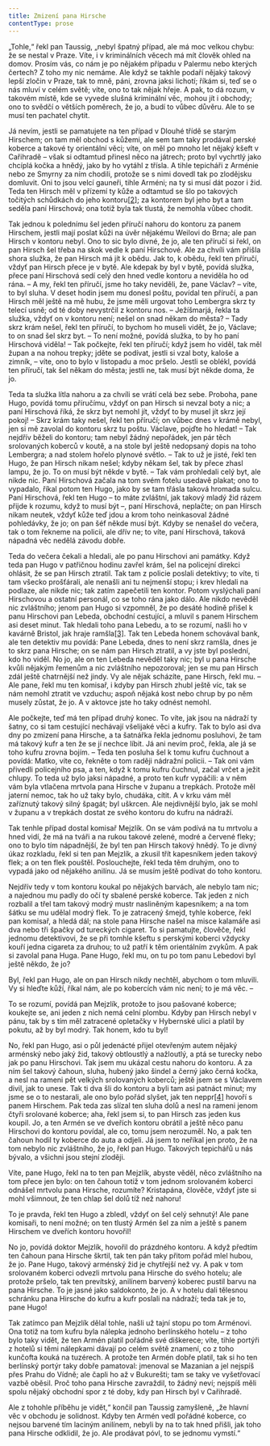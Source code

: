 ```yaml
---
title: Zmizení pana Hirsche
contentType: prose
---
```


„Tohle,“ řekl pan Taussig, „nebyl špatný případ, ale má moc velkou chybu: že se nestal v Praze. Víte, i v kriminálních věcech má mít člověk ohled na domov. Prosím vás, co nám je po nějakém případu v Palermu nebo kterých čertech? Z toho my nic nemáme. Ale když se takhle podaří nějaký takový lepší zločin v Praze, tak to mně, páni, zrovna jaksi lichotí; říkám si, teď se o nás mluví v celém světě; víte, ono to tak nějak hřeje. A pak, to dá rozum, v takovém místě, kde se vyvede slušná kriminální věc, mohou jít i obchody; ono to svědčí o větších poměrech, že jo, a budí to vůbec důvěru. Ale to se musí ten pachatel chytit.

Já nevím, jestli se pamatujete na ten případ v Dlouhé třídě se starým Hirschem; on tam měl obchod s kůžemi, ale sem tam taky prodával perské koberce a takové ty orientální věci; víte, on měl po mnoho let nějaký kšeft v Cařihradě – však si odtamtud přinesl něco na játrech; proto byl vychrtlý jako chcíplá kočka a hnědý, jako by ho vytáhl z třísla. A tihle tepicháři z Arménie nebo ze Smyrny za ním chodili, protože se s nimi dovedl tak po zlodějsku domluvit. Oni to jsou velcí gauneři, tihle Arméni; na ty si musí dát pozor i žid. Teda ten Hirsch měl v přízemí ty kůže a odtamtud se šlo po takových točitých schůdkách do jeho kontoru[\[2\]](./resources/undefined); za kontorem byl jeho byt a tam seděla paní Hirschová; ona totiž byla tak tlustá, že nemohla vůbec chodit.

Tak jednou k polednímu šel jeden příručí nahoru do kontoru za panem Hirschem, jestli mají poslat kůži na úvěr nějakému Weilovi do Brna; ale pan Hirsch v kontoru nebyl. Ono to sic bylo divné, že jo, ale ten příručí si řekl, on pan Hirsch šel třeba na skok vedle k paní Hirschové. Ale za chvíli vám přišla shora služka, že pan Hirsch má jít k obědu. Jak to, k obědu, řekl ten příručí, vždyť pan Hirsch přece je v bytě. Ale kdepak by byl v bytě, povídá služka, přece paní Hirschová sedí celý den hned vedle kontoru a neviděla ho od rána. – A my, řekl ten příručí, jsme ho taky neviděli, že, pane Václav? – víte, to byl sluha. V deset hodin jsem mu donesl poštu, povídal ten příručí, a pan Hirsch měl ještě na mě hubu, že jsme měli urgovat toho Lembergra skrz ty telecí usně; od té doby nevystrčil z kontoru nos. – Ježíšmarjá, řekla ta služka, vždyť on v kontoru není; nešel on snad někam do města? – Tady skrz krám nešel, řekl ten příručí, to bychom ho museli vidět, že jo, Václave; to on snad šel skrz byt. – To není možné, povídá služka, to by ho paní Hirschová viděla! – Tak počkejte, řekl ten příručí; když jsem ho viděl, tak měl župan a na nohou trepky; jděte se podívat, jestli si vzal boty, kaloše a zimník, – víte, ono to bylo v listopadu a moc pršelo. Jestli se oblékl, povídá ten příručí, tak šel někam do města; jestli ne, tak musí být někde doma, že jo.

Teda ta služka lítla nahoru a za chvíli se vrátí celá bez sebe. Proboha, pane Hugo, povídá tomu příručímu, vždyť on pan Hirsch si nevzal boty a nic; a paní Hirschová říká, že skrz byt nemohl jít, vždyť to by musel jít skrz její pokoj! – Skrz krám taky nešel, řekl ten příručí; on vůbec dnes v krámě nebyl, jen si mě zavolal do kontoru skrz tu poštu. Václave, pojďte ho hledat! – Tak nejdřív běželi do kontoru; tam nebyl žádný nepořádek, jen pár těch srolovaných koberců v koutě, a na stole byl ještě nedopsaný dopis na toho Lembergra; a nad stolem hořelo plynové světlo. – Tak to už je jisté, řekl ten Hugo, že pan Hirsch nikam nešel; kdyby někam šel, tak by přece zhasl lampu, že jo. To on musí být někde v bytě. – Tak vám prohledali celý byt, ale nikde nic. Paní Hirschová začala na tom svém fotelu usedavě plakat; ono to vypadalo, říkal potom ten Hugo, jako by se tam třásla taková hromada sulcu. Paní Hirschová, řekl ten Hugo – to máte zvláštní, jak takový mladý žid rázem přijde k rozumu, když to musí být –, paní Hirschová, neplačte; on pan Hirsch nikam neutek, vždyť kůže teď jdou a krom toho neinkasoval žádné pohledávky, že jo; on pan šéf někde musí být. Kdyby se nenašel do večera, tak o tom řekneme na policii, ale dřív ne; to víte, paní Hirschová, taková nápadná věc nedělá závodu dobře.

Teda do večera čekali a hledali, ale po panu Hirschovi ani památky. Když teda pan Hugo v patřičnou hodinu zavřel krám, šel na policejní direkci ohlásit, že se pan Hirsch ztratil. Tak tam z policie poslali detektivy; to víte, ti tam všecko prošťárali, ale nenašli ani tu nejmenší stopu; i krev hledali na podlaze, ale nikde nic; tak zatím zapečetili ten kontor. Potom vyslýchali paní Hirschovou a ostatní personál, co se toho rána jako dálo. Ale nikdo nevěděl nic zvláštního; jenom pan Hugo si vzpomněl, že po desáté hodině přišel k panu Hirschovi pan Lebeda, obchodní cestující, a mluvil s panem Hirschem asi deset minut. Tak hledali toho pana Lebedu, a to se rozumí, našli ho v kavárně Bristol, jak hraje ramšla[\[3\]](./resources/undefined). Tak ten Lebeda honem schovával bank, ale ten detektiv mu povídá: Pane Lebeda, dnes to není skrz ramšla, dnes je to skrz pana Hirsche; on se nám pan Hirsch ztratil, a vy jste byl poslední, kdo ho viděl. No jo, ale on ten Lebeda nevěděl taky nic; byl u pana Hirsche kvůli nějakým řemenům a nic zvláštního nepozoroval; jen se mu pan Hirsch zdál ještě chatrnější než jindy. Vy ale nějak scházíte, pane Hirsch, řekl mu. – Ale pane, řekl mu ten komisař, i kdyby pan Hirsch zhubl ještě víc, tak se nám nemohl ztratit ve vzduchu; aspoň nějaká kost nebo chrup by po něm musely zůstat, že jo. A v aktovce jste ho taky odnést nemohl.

Ale počkejte, teď má ten případ druhý konec. To víte, jak jsou na nádraží ty šatny, co si tam cestující nechávají všelijaké věci a kufry. Tak to bylo asi dva dny po zmizení pana Hirsche, a ta šatnářka řekla jednomu posluhovi, že tam má takový kufr a ten že se jí nechce líbit. Já ani nevím proč, řekla, ale já se toho kufru zrovna bojím. – Teda ten posluha šel k tomu kufru čuchnout a povídá: Matko, víte co, řekněte o tom raději nádražní policii. – Tak oni vám přivedli policejního psa, a ten, když k tomu kufru čuchnul, začal vrčet a ježit chlupy. To teda už bylo jaksi nápadné, a proto ten kufr vypáčili: a v něm vám byla vtlačena mrtvola pana Hirsche v županu a trepkách. Protože měl jaterní nemoc, tak ho už taky bylo, chudáka, cítit. A v krku vám měl zaříznutý takový silný špagát; byl uškrcen. Ale nejdivnější bylo, jak se mohl v županu a v trepkách dostat ze svého kontoru do kufru na nádraží.

Tak tenhle případ dostal komisař Mejzlík. On se vám podívá na tu mrtvolu a hned vidí, že má na tváři a na rukou takové zelené, modré a červené fleky; ono to bylo tím nápadnější, že byl ten pan Hirsch takový hnědý. To je divný úkaz rozkladu, řekl si ten pan Mejzlík, a zkusil třít kapesníkem jeden takový flek; a on ten flek pouštěl. Poslouchejte, řekl teda těm druhým, ono to vypadá jako od nějakého anilínu. Já se musím ještě podívat do toho kontoru.

Nejdřív tedy v tom kontoru koukal po nějakých barvách, ale nebylo tam nic; a najednou mu padly do očí ty sbalené perské koberce. Tak jeden z nich rozbalil a třel tam takový modrý mustr nasliněným kapesníkem; a na tom šátku se mu udělal modrý flek. To je zatracený šmejd, tyhle koberce, řekl pan komisař, a hledá dál; na stole pana Hirsche našel na misce kalamáře asi dva nebo tři špačky od tureckých cigaret. To si pamatujte, člověče, řekl jednomu detektivovi, že se při tomhle kšeftu s perskými koberci vždycky kouří jedna cigareta za druhou; to už patří k těm orientálním zvykům. A pak si zavolal pana Huga. Pane Hugo, řekl mu, on tu po tom panu Lebedovi byl ještě někdo, že jo?

Byl, řekl pan Hugo, ale on pan Hirsch nikdy nechtěl, abychom o tom mluvili. Vy si hleďte kůží, říkal nám, ale po kobercích vám nic není; to je má věc. –

To se rozumí, povídá pan Mejzlík, protože to jsou pašované koberce; koukejte se, ani jeden z nich nemá celní plombu. Kdyby pan Hirsch nebyl v pánu, tak by s tím měl zatracené opletačky v Hybernské ulici a platil by pokutu, až by byl modrý. Tak honem, kdo tu byl!

No, řekl pan Hugo, asi o půl jedenácté přijel otevřeným autem nějaký arménský nebo jaký žid, takový obtloustlý a nažloutlý, a ptá se turecky nebo jak po panu Hirschovi. Tak jsem mu ukázal cestu nahoru do kontoru. A za ním šel takový čahoun, sluha, hubený jako šindel a černý jako černá kočka, a nesl na rameni pět velkých srolovaných koberců; ještě jsem se s Václavem divil, jak to unese. Tak ti dva šli do kontoru a byli tam asi patnáct minut; my jsme se o to nestarali, ale ono bylo pořád slyšet, jak ten neppr[\[4\]](./resources/undefined) hovoří s panem Hirschem. Pak teda zas slízal ten sluha dolů a nesl na rameni jenom čtyři srolované koberce; aha, řekl jsem si, to pan Hirsch zas jeden kus koupil. Jo, a ten Armén se ve dveřích kontoru obrátil a ještě něco panu Hirschovi do kontoru povídal, ale co, tomu jsem nerozuměl. No, a pak ten čahoun hodil ty koberce do auta a odjeli. Já jsem to neříkal jen proto, že na tom nebylo nic zvláštního, že jo, řekl pan Hugo. Takových tepichářů u nás bývalo, a všichni jsou stejní zloději.

Víte, pane Hugo, řekl na to ten pan Mejzlík, abyste věděl, něco zvláštního na tom přece jen bylo: on ten čahoun totiž v tom jednom srolovaném koberci odnášel mrtvolu pana Hirsche, rozumíte? Kristapána, člověče, vždyť jste si mohl všimnout, že ten chlap šel dolů tíž než nahoru!

To je pravda, řekl ten Hugo a zbledl, vždyť on šel celý sehnutý! Ale pane komisaři, to není možné; on ten tlustý Armén šel za ním a ještě s panem Hirschem ve dveřích kontoru hovořil!

No jo, povídá doktor Mejzlík, hovořil do prázdného kontoru. A když předtím ten čahoun pana Hirsche škrtil, tak ten pán taky přitom pořád mlel hubou, že jo. Pane Hugo, takový arménský žid je chytřejší než vy. A pak v tom srolovaném koberci odvezli mrtvolu pana Hirsche do svého hotelu; ale protože pršelo, tak ten prevítský, anilínem barvený koberec pustil barvu na pana Hirsche. To je jasné jako saldokonto, že jo. A v hotelu dali tělesnou schránku pana Hirsche do kufru a kufr poslali na nádraží; teda tak je to, pane Hugo!

Tak zatímco pan Mejzlík dělal tohle, našli už tajní stopu po tom Arménovi. Ona totiž na tom kufru byla nálepka jednoho berlínského hotelu – z toho bylo taky vidět, že ten Armén platil pořádně své diškerece; víte, tihle portýři z hotelů si těmi nálepkami dávají po celém světě znamení, co z toho kunčofta kouká na tuzérech. A protože ten Armén dobře platil, tak si ho ten berlínský portýr taky dobře pamatoval: jmenoval se Mazanian a jel nejspíš přes Prahu do Vídně; ale čapli ho až v Bukurešti; tam se taky ve vyšetřovací vazbě oběsil. Proč toho pana Hirsche zavraždil, to žádný neví; nejspíš měli spolu nějaký obchodní spor z té doby, kdy pan Hirsch byl v Cařihradě.

Ale z tohohle příběhu je vidět,“ končil pan Taussig zamyšleně, „že hlavní věc v obchodu je solidnost. Kdyby ten Armén vedl pořádné koberce, co nejsou barvené tím laciným anilínem, nebyli by na to tak hned přišli, jak toho pana Hirsche odklidil, že jo. Ale prodávat póvl, to se jednomu vymstí.“
